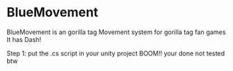 # BlueMovement
BlueMovement is an gorilla tag Movement system for gorilla tag fan games It has Dash!

Step 1: put the .cs script in your unity project BOOM!! your done not tested btw
